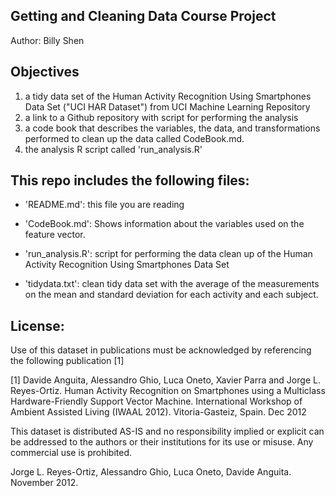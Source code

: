 ## Getting and Cleaning Data Course Project

Author: Billy Shen

## Objectives

1. a tidy data set of the Human Activity Recognition Using Smartphones Data Set ("UCI HAR Dataset") from UCI Machine Learning Repository
2. a link to a Github repository with script for performing the analysis
3. a code book that describes the variables, the data, and transformations performed to clean up the data called CodeBook.md.
4. the analysis R script called 'run_analysis.R'

## This repo includes the following files:

- 'README.md': this file you are reading

- 'CodeBook.md': Shows information about the variables used on the feature vector.

- 'run_analysis.R': script for performing the data clean up of the Human Activity Recognition Using Smartphones Data Set 

- 'tidydata.txt': clean tidy data set with the average of the measurements on the mean and standard deviation for each activity and each subject.

## License:
Use of this dataset in publications must be acknowledged by referencing the following publication [1] 

[1] Davide Anguita, Alessandro Ghio, Luca Oneto, Xavier Parra and Jorge L. Reyes-Ortiz. Human Activity Recognition on Smartphones using a Multiclass Hardware-Friendly Support Vector Machine. International Workshop of Ambient Assisted Living (IWAAL 2012). Vitoria-Gasteiz, Spain. Dec 2012

This dataset is distributed AS-IS and no responsibility implied or explicit can be addressed to the authors or their institutions for its use or misuse. Any commercial use is prohibited.

Jorge L. Reyes-Ortiz, Alessandro Ghio, Luca Oneto, Davide Anguita. November 2012.
